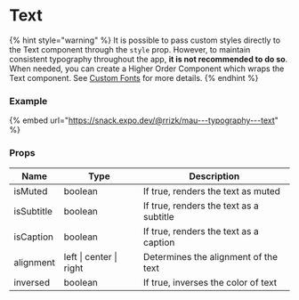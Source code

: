 # Text

{% hint style="warning" %}
It is possible to pass custom styles directly to the Text component through the `style` prop. However, to maintain consistent typography throughout the app, **it is not recommended to do so**. When needed, you can create a Higher Order Component which wraps the Text component. See [Custom Fonts](custom-fonts.md) for more details.
{% endhint %}

### Example

{% embed url="https://snack.expo.dev/@rrizk/mau---typography---text" %}

### Props

| Name       | Type                    | Description                             |
| ---------- | ----------------------- | --------------------------------------- |
| isMuted    | boolean                 | If true, renders the text as muted      |
| isSubtitle | boolean                 | If true, renders the text as a subtitle |
| isCaption  | boolean                 | If true, renders the text as a caption  |
| alignment  | left \| center \| right | Determines the alignment of the text    |
| inversed   | boolean                 | If true, inverses the color of text     |
